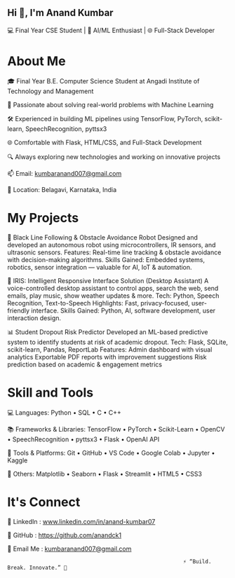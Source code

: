 ## Hi 👋, I'm Anand Kumbar 

💻 Final Year CSE Student | 🤖 AI/ML Enthusiast | 🌐 Full-Stack Developer

# About Me
🎓 Final Year B.E. Computer Science Student at Angadi Institute of Technology and Management

🤖 Passionate about solving real-world problems with Machine Learning 

🛠️ Experienced in building ML pipelines using TensorFlow, PyTorch, scikit-learn, SpeechRecognition, pyttsx3 

🌐 Comfortable with Flask, HTML/CSS, and Full-Stack Development

🔍 Always exploring new technologies and working on innovative projects 

📫 Email: kumbaranand007@gmail.com

📍 Location: Belagavi, Karnataka, India

# My Projects 
 🤖 Black Line Following & Obstacle Avoidance Robot
Designed and developed an autonomous robot using microcontrollers, IR sensors, and ultrasonic sensors.
Features: Real-time line tracking & obstacle avoidance with decision-making algorithms.
Skills Gained: Embedded systems, robotics, sensor integration — valuable for AI, IoT & automation.

 🧠 IRIS: Intelligent Responsive Interface Solution (Desktop Assistant)
A voice-controlled desktop assistant to control apps, search the web, send emails, play music, show weather updates & more.
Tech: Python, Speech Recognition, Text-to-Speech
Highlights: Fast, privacy-focused, user-friendly interface.
Skills Gained: Python, AI, software development, user interaction design.

 📊 Student Dropout Risk Predictor
Developed an ML-based predictive system to identify students at risk of academic dropout.
Tech: Flask, SQLite, scikit-learn, Pandas, ReportLab
Features:
Admin dashboard with visual analytics
Exportable PDF reports with improvement suggestions
Risk prediction based on academic & engagement metrics

# Skill and Tools
💻 Languages:
Python • SQL • C • C++

📚 Frameworks & Libraries:
TensorFlow • PyTorch • Scikit-Learn • OpenCV • SpeechRecognition • pyttsx3 • Flask • OpenAI API 

🧰 Tools & Platforms:
Git • GitHub • VS Code • Google Colab • Jupyter • Kaggle

🎨 Others:
Matplotlib • Seaborn • Flask • Streamlit • HTML5 • CSS3
# lt's Connect
🔗 LinkedIn : www.linkedin.com/in/anand-kumbar07

🐙 GitHub : https://github.com/anandck1

📧 Email Me : kumbaranand007@gmail.com

                                                            ⚡ “Build. Break. Innovate.” 🚀 
